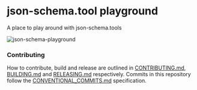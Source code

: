 # json-schema.tool playground

A place to play around with json-schema.tools


![json-schema-playground](https://user-images.githubusercontent.com/364566/75207677-45d63600-572e-11ea-8257-09c1fe4f7534.gif)


### Contributing

How to contribute, build and release are outlined in [CONTRIBUTING.md](CONTRIBUTING.md), [BUILDING.md](BUILDING.md) and [RELEASING.md](RELEASING.md) respectively. Commits in this repository follow the [CONVENTIONAL_COMMITS.md](CONVENTIONAL_COMMITS.md) specification.
